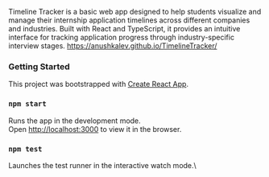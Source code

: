 Timeline Tracker is a basic web app designed to help students visualize and manage their internship application timelines across different companies and industries. Built with React and TypeScript, it provides an intuitive interface for tracking application progress through industry-specific interview stages. 
https://anushkalev.github.io/TimelineTracker/

### Getting Started

This project was bootstrapped with [Create React App](https://github.com/facebook/create-react-app).

### `npm start`

Runs the app in the development mode.\
Open [http://localhost:3000](http://localhost:3000) to view it in the browser.

### `npm test`

Launches the test runner in the interactive watch mode.\
